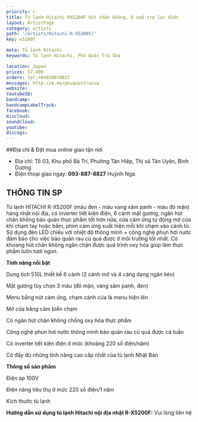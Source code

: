 ```yaml
---
priority: c
title: Tủ lạnh Hitachi RX5200F hút chân không, 6 cửa trợ lực điện 
layout: ArtistPage
category: artists
path: '/artists/Hitachi-R-X5200F/'
key: x5200f

meta: Tủ lạnh Hitachi
keywords: Tủ lạnh Hitachi, Phú Quốc Trà Sữa

location: Japan
prices: 57,499
orders: tel:+84938878827
messages: http://m.me/phuquoctrasua
website: 
YoutubeID: 
bandcamp: 
bandcampLabelTrack: 
facebook: 
mixcloud: 
soundcloud: 
youtube: 
discogs: 
---
```


##Địa chỉ & Đặt mua online giao tận nơi

- Địa chỉ: Tổ 03, Khu phố Bà Tri, Phường Tân Hiệp, Thị xã Tân Uyên, Bình Dương
- Điện thoại giao ngay: **093-887-8827** Huỳnh Nga.

## THÔNG TIN SP

Tủ lạnh HITACHI R-X5200F (màu đen - màu vang xâm panh - màu đỏ mận) hàng nhật nội địa, có inverter tiết kiện điện, 6 cánh mặt gương, ngăn hút chân không bảo quản thực phẩm tốt hơn nữa, cửa cảm ứng tự động mở cửa khi chạm tay hoặc bấm, phím cảm ứng xuất hiện mỗi khi chạm vào cánh tủ. Sử dụng đèn LED chiếu với nhiệt độ thông minh + công nghệ phun hơi nước đảm bảo cho việc bảo quản rau củ quả được ở môi trường tốt nhất. Có khoang hút chân không ngăn chặn được quá trình oxy hóa giúp làm thực phẩm luôn tươi ngon.

**Tính năng nổi bật**

Dung tích 510L thiết kế 6 cánh (2 cánh mở và 4 cáng dạng ngăn kéo)

Mặt gương tùy chọn 3 màu (đỏ mận, vàng sâm panh, đen)

Menu bằng nút cảm ứng, chạm cánh cửa là menu hiện lên

Mở cửa bằng cảm biển chạm

Có ngăn hút chân không chống oxy hóa thực phẩm

Công nghệ phun hơi nước thông minh bảo quản rau củ quả được cả tuần

Có inverter tiết kiện điện ở mức (khoảng 220 số điện/năm)

Có đầy đủ những tính năng cao cấp nhất của tủ lạnh Nhật Bản

**Thông số sản phẩm**

Điện áp 100V

Điện năng tiêu thụ ở mức 220 số điện/1 năm

Kích thước tủ lạnh
 
**Hướng dẫn sử dụng tủ lạnh Hitachi nội địa nhật R-X5200F:** Vui lòng liên hệ